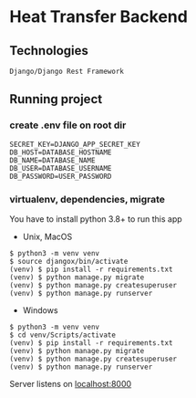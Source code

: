# Heat Transfer Backend

## Technologies

```
Django/Django Rest Framework
```

## Running project
### create .env file on root dir
```
SECRET_KEY=DJANGO_APP_SECRET_KEY
DB_HOST=DATABASE_HOSTNAME
DB_NAME=DATABASE_NAME
DB_USER=DATABASE_USERNAME
DB_PASSWORD=USER_PASSWORD
```

### virtualenv, dependencies, migrate
You have to install python 3.8+ to run this app
+ Unix, MacOS
```
$ python3 -m venv venv
$ source djangox/bin/activate
(venv) $ pip install -r requirements.txt
(venv) $ python manage.py migrate
(venv) $ python manage.py createsuperuser
(venv) $ python manage.py runserver
```
+ Windows
```
$ python3 -m venv venv
$ cd venv/Scripts/activate
(venv) $ pip install -r requirements.txt
(venv) $ python manage.py migrate
(venv) $ python manage.py createsuperuser
(venv) $ python manage.py runserver
```

Server listens on [localhost:8000](http://localhost:8000)
